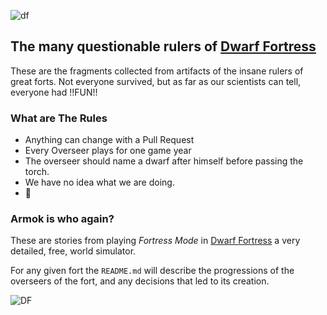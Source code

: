 ![df](http://pixxx.wtf.cat/image/1I2U2S0K162O/title.png)

The many questionable rulers of [Dwarf Fortress](http://www.bay12games.com/dwarves/)
------------------------------------------------------------------------------

These are the fragments collected from artifacts of the insane rulers of great forts.
Not everyone survived, but as far as our scientists can tell, everyone had !!FUN!!

### What are **The Rules**

* Anything can change with a Pull Request
* Every Overseer plays for one game year
* The overseer should name a dwarf after himself before passing the torch.
* We have no idea what we are doing.
* :beers:

### Armok is who again?

These are stories from playing *Fortress Mode* in [Dwarf Fortress](http://www.bay12games.com/dwarves/) a
very detailed, free,  world simulator.

For any given fort the `README.md` will describe the progressions of
the overseers of the fort, and any decisions that led to its creation.

![DF](http://f.cl.ly/items/1f3f390a3x0Y1s2l1d0S/dwarf-fortress-thumb.jpg)
